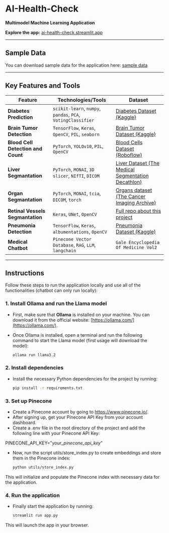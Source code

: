 # AI-Health-Check

**Multimodel Machine Learning Application**

**Explore the app:** [ai-health-check.streamlit.app](https://ai-health-check.streamlit.app/)

---

## Sample Data

You can download sample data for the application here: [sample data](https://github.com/adam-langowski/AI-Health-Check/tree/main/data/sample%20data)

---

## Key Features and Tools

| **Feature**                        | **Technologies/Tools**                                           | **Dataset**                                                                                           |
| ---------------------------------------- | ---------------------------------------------------------------------- | ----------------------------------------------------------------------------------------------------------- |
| **Diabetes Prediction**            | `scikit-learn`, `numpy`, `pandas`, `PCA`, `VotingClassifier` | [Diabetes Dataset (Kaggle)](https://www.kaggle.com/datasets/mathchi/diabetes-data-set)                         |
| **Brain Tumor Detection**          | `TensorFlow`, `Keras`, `OpenCV`, `PIL`, `seaborn`            | [Brain Tumor Dataset (Kaggle)](https://www.kaggle.com/datasets/ahmedhamada0/brain-tumor-detection)             |
| **Blood Cell Detection and Count** | `PyTorch`, `YOLOv10`, `PIL`, `OpenCV`                          | [Blood Cells Dataset (Roboflow)](https://universe.roboflow.com/clg-vtj9f/blood-cell-detection-bsbvn/dataset/4) |
| **Liver Segmantation**             | `PyTorch`, `MONAI`, `3D slicer`, `NIfTI`, `DICOM`            | [Liver Dataset (The Medical Segmentation Decathlon)](http://medicaldecathlon.com/)                             |
| **Organ Segmantation**             | `PyTorch`, `MONAI`, `tcia`, `DICOM`, `torch`                 | [Organs dataset (The Cancer Imaging Archive)](https://www.cancerimagingarchive.net/)                           |
| **Retinal Vessels Segmantation**   | `Keras`, `UNet`, `OpenCV`                                        | [Full repo about this project](https://github.com/adam-langowski/Segmenting-Blood-Vessels-With-CNN/)           |
| **Pneumonia Detection**            | `TensorFlow`, `Keras`, `albumentations`, `OpenCV`              | [Pneumonia Dataset (Kaggle)](https://www.kaggle.com/datasets/paultimothymooney/chest-xray-pneumonia)           |
| **Medical Chatbot**                | `Pinecone Vector Database`, `RAG`, `LLM`, `langchain`          | `Gale Encyclopedia Of Medicine Vol2`                                                                      |

---

## Instructions

Follow these steps to run the application locally and use all of the functionalities (chatbot can only run locally):

### 1. Install **Ollama** and run the Llama model

- First, make sure that **Ollama** is installed on your machine. You can download it from the official website: [https://ollama.com/](https://ollama.com/).
- Once Ollama is installed, open a terminal and run the following command to start the Llama model (first usage will download the model):

  ```bash
  ollama run llama3.2
  ```

### 2. Install dependencies

- Install the necessary Python dependencies for the project by running:

  ```bash
  pip install -r requirements.txt
  ```

### 3. Set up Pinecone

- Create a Pinecone account by going to https://www.pinecone.io/.
- After signing up, get your Pinecone API Key from your account dashboard.
- Create a .env file in the root directory of the project and add the following line with your Pinecone API Key:

PINECONE_API_KEY="*your_pinecone_api_key*"

- Now, run the script utils/store_index.py to create embeddings and store them in the Pinecone index:

  ```bash
  python utils/store_index.py
  ```

This will initialize and populate the Pinecone index with necessary data for the application.

### 4. Run the application

- Finally start the application by running:

  ```bash
  streamlit run app.py
  ```

This will launch the app in your browser.
